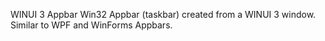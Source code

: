 WINUI 3 Appbar
Win32 Appbar (taskbar) created from a WINUI 3 window. Similar to WPF and WinForms Appbars.
